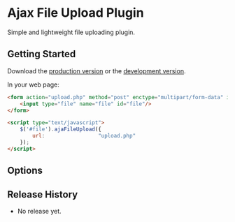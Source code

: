 # Ajax File Upload Plugin

Simple and lightweight file uploading plugin.

## Getting Started
Download the [production version][min] or the [development version][max].

[min]: https://raw.github.com/jchild3rs/AjaxFileUpload/master/dist/AjaxFileUpload.min.js
[max]: https://raw.github.com/jchild3rs/AjaxFileUpload/master/dist/AjaxFileUpload.js

In your web page:

```html
<form action="upload.php" method="post" enctype="multipart/form-data" id="file-upload-form">
    <input type="file" name="file" id="file"/>
</form>

<script type="text/javascript">
    $('#file').ajaFileUpload({
        url:                 "upload.php"
    });
</script>
```

## Options



## Release History
- No release yet.
